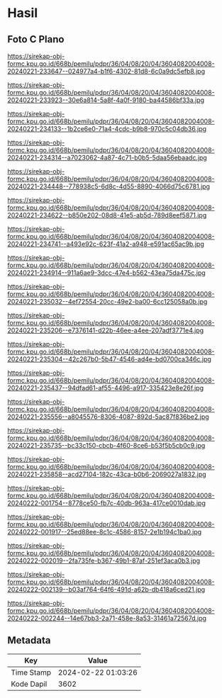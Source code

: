 # Hasil

## Foto C Plano

https://sirekap-obj-formc.kpu.go.id/668b/pemilu/pdpr/36/04/08/20/04/3604082004008-20240221-233647--024977a4-b1f6-4302-81d8-6c0a9dc5efb8.jpg

https://sirekap-obj-formc.kpu.go.id/668b/pemilu/pdpr/36/04/08/20/04/3604082004008-20240221-233923--30e6a814-5a8f-4a0f-9180-ba44586bf33a.jpg

https://sirekap-obj-formc.kpu.go.id/668b/pemilu/pdpr/36/04/08/20/04/3604082004008-20240221-234133--1b2ce6e0-71a4-4cdc-b9b8-970c5c04db36.jpg

https://sirekap-obj-formc.kpu.go.id/668b/pemilu/pdpr/36/04/08/20/04/3604082004008-20240221-234314--a7023062-4a87-4c71-b0b5-5daa56ebaadc.jpg

https://sirekap-obj-formc.kpu.go.id/668b/pemilu/pdpr/36/04/08/20/04/3604082004008-20240221-234448--778938c5-6d8c-4d55-8890-4066d75c6781.jpg

https://sirekap-obj-formc.kpu.go.id/668b/pemilu/pdpr/36/04/08/20/04/3604082004008-20240221-234622--b850e202-08d8-41e5-ab5d-789d8eef5871.jpg

https://sirekap-obj-formc.kpu.go.id/668b/pemilu/pdpr/36/04/08/20/04/3604082004008-20240221-234741--a493e92c-623f-41a2-a948-e591ac65ac9b.jpg

https://sirekap-obj-formc.kpu.go.id/668b/pemilu/pdpr/36/04/08/20/04/3604082004008-20240221-234914--911a6ae9-3dcc-47e4-b562-43ea75da475c.jpg

https://sirekap-obj-formc.kpu.go.id/668b/pemilu/pdpr/36/04/08/20/04/3604082004008-20240221-235032--4ef72554-20cc-49e2-ba00-6cc125058a0b.jpg

https://sirekap-obj-formc.kpu.go.id/668b/pemilu/pdpr/36/04/08/20/04/3604082004008-20240221-235206--e7376141-d22b-46ee-a4ee-207adf3771e4.jpg

https://sirekap-obj-formc.kpu.go.id/668b/pemilu/pdpr/36/04/08/20/04/3604082004008-20240221-235304--42c267b0-5b47-4546-ad4e-bd0700ca346c.jpg

https://sirekap-obj-formc.kpu.go.id/668b/pemilu/pdpr/36/04/08/20/04/3604082004008-20240221-235437--94dfad61-af55-4496-a917-335423e8e26f.jpg

https://sirekap-obj-formc.kpu.go.id/668b/pemilu/pdpr/36/04/08/20/04/3604082004008-20240221-235556--a8045576-8306-4087-892d-5ac87f836be2.jpg

https://sirekap-obj-formc.kpu.go.id/668b/pemilu/pdpr/36/04/08/20/04/3604082004008-20240221-235735--bc33c150-cbcb-4f60-8ce6-b53f5b5cb0c9.jpg

https://sirekap-obj-formc.kpu.go.id/668b/pemilu/pdpr/36/04/08/20/04/3604082004008-20240221-235858--acd27104-182c-43ca-b0b6-2069027a1832.jpg

https://sirekap-obj-formc.kpu.go.id/668b/pemilu/pdpr/36/04/08/20/04/3604082004008-20240222-001754--8778ce50-fb7c-40db-963a-417ce0010dab.jpg

https://sirekap-obj-formc.kpu.go.id/668b/pemilu/pdpr/36/04/08/20/04/3604082004008-20240222-001917--25ed88ee-8c1c-4586-8157-2e1b194c1ba0.jpg

https://sirekap-obj-formc.kpu.go.id/668b/pemilu/pdpr/36/04/08/20/04/3604082004008-20240222-002019--2fa735fe-b367-49b1-87af-251ef3aca0b3.jpg

https://sirekap-obj-formc.kpu.go.id/668b/pemilu/pdpr/36/04/08/20/04/3604082004008-20240222-002139--b03af764-64f6-491d-a62b-db418a6ced21.jpg

https://sirekap-obj-formc.kpu.go.id/668b/pemilu/pdpr/36/04/08/20/04/3604082004008-20240222-002244--14e67bb3-2a71-458e-8a53-31461a72567d.jpg


## Metadata

| Key        | Value               |
| ---------- | ------------------- |
| Time Stamp | 2024-02-22 01:03:26 |
| Kode Dapil | 3602                |



